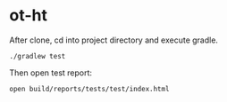 # ot-ht
After clone, cd into project directory and execute gradle.

    ./gradlew test
    
Then open test report:
 
    open build/reports/tests/test/index.html 

